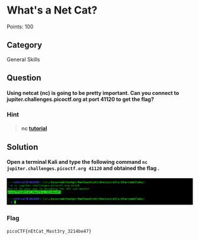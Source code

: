 # What's a Net Cat?
Points: 100

## Category
General Skills

## Question
#### Using netcat (nc) is going to be pretty important. Can you connect to jupiter.challenges.picoctf.org at port 41120 to get the flag?

### Hint
>#### nc [tutorial](https://linux.die.net/man/1/nc)
## Solution


#### Open a terminal Kali and type the following command `nc jupiter.challenges.picoctf.org 41120` and obtained the flag . 



![flag](2.png)






### Flag
`picoCTF{nEtCat_Mast3ry_3214be47}`